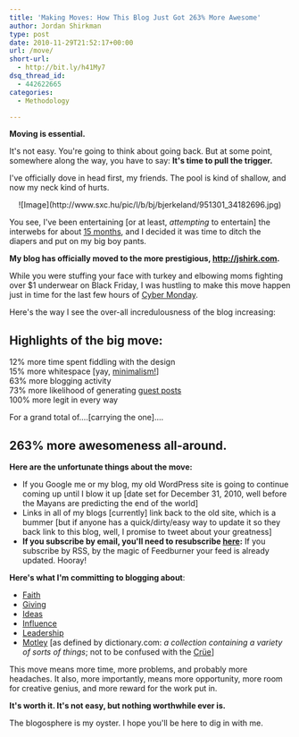 ```yaml
---
title: 'Making Moves: How This Blog Just Got 263% More Awesome'
author: Jordan Shirkman
type: post
date: 2010-11-29T21:52:17+00:00
url: /move/
short-url:
  - http://bit.ly/h41My7
dsq_thread_id:
  - 442622665
categories:
  - Methodology

---
```

**Moving is essential.**

It's not easy. You're going to think about going back. But at some point, somewhere along the way, you have to say: **It's time to pull the trigger.**

I've officially dove in head first, my friends. The pool is kind of shallow, and now my neck kind of hurts.

<p style="text-align: center;">
  ![Image](http://www.sxc.hu/pic/l/b/bj/bjerkeland/951301_34182696.jpg)
</p>

You see, I've been entertaining [or at least, _attempting_ to entertain] the interwebs for about [15 months](https://jshirk.com/blog/2009/08/this-is-why-i-blog), and I decided it was time to ditch the diapers and put on my big boy pants.

**My blog has officially moved to the more prestigious, <http://jshirk.com>.** 

While you were stuffing your face with turkey and elbowing moms fighting over $1 underwear on Black Friday, I was hustling to make this move happen just in time for the last few hours of [Cyber Monday](http://en.wikipedia.org/wiki/Cyber_Monday).

Here's the way I see the over-all incredulousness of the blog increasing:

## Highlights of the big move:

12% more time spent fiddling with the design  
15% more whitespace [yay, [minimalism!](http://mnmlist.com/)]  
63% more blogging activity  
73% more likelihood of generating [guest posts](https://jshirk.com/blog/guest)  
100% more legit in every way

For a grand total of&#8230;.[carrying the one]&#8230;.

## 263% more awesomeness all-around.

**Here are the unfortunate things about the move:**

  * If you Google me or my blog, my old WordPress site is going to continue coming up until I blow it up [date set for December 31, 2010, well before the Mayans are predicting the end of the world]
  * Links in all of my blogs [currently] link back to the old site, which is a bummer [but if anyone has a quick/dirty/easy way to update it so they back link to this blog, well, I promise to tweet about your greatness]
  * **If you subscribe by email, you'll need to resubscribe [here](http://feedburner.google.com/fb/a/mailverify?uri=ThePointOfImpact):** If you subscribe by RSS, by the magic of Feedburner your feed is already updated. Hooray!

**Here's what I'm committing to blogging about**:

  * [Faith](https://jshirk.com/blog/2009/09/radical-love/)
  * [Giving](https://jshirk.com/blog/2010/11/water/)
  * [Ideas](https://jshirk.com/blog/2009/11/11-reasons-to-share-your-ideas/)
  * [Influence](https://jshirk.com/blog/2010/02/its-time-to-start-smoking/)
  * [Leadership](https://jshirk.com/blog/2009/09/attitude-reflects-leadership-captain/)
  * [Motley](https://jshirk.com/blog/2010/06/like-ruins/) [as defined by dictionary.com: _a collection containing a variety of sorts of things_; not to be confused with the [Crüe](http://en.wikipedia.org/wiki/M%C3%B6tley_Cr%C3%BCe)]



This move means more time, more problems, and probably more headaches. It also, more importantly, means more opportunity, more room for creative genius, and more reward for the work put in.

**It's worth it. It's not easy, but nothing worthwhile ever is.**

The blogosphere is my oyster. I hope you'll be here to dig in with me.
